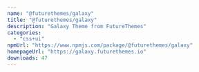 ```yaml
---
name: "@futurethemes/galaxy"
title: "@futurethemes/galaxy"
description: "Galaxy Theme from FutureThemes"
categories:
  - "css+ui"
npmUrl: "https://www.npmjs.com/package/@futurethemes/galaxy"
homepageUrl: "https://galaxy.futurethemes.io"
downloads: 47
---
```


